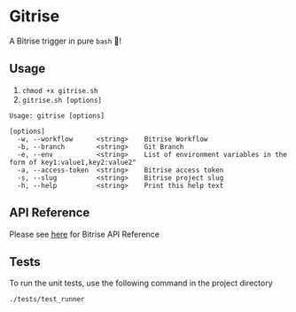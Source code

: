 # Gitrise 

A Bitrise trigger in pure `bash` 🎉!


## Usage
1. ```chmod +x gitrise.sh```  
2. ```gitrise.sh [options]```  

```
Usage: gitrise [options]

[options]
  -w, --workflow      <string>    Bitrise Workflow
  -b, --branch        <string>    Git Branch
  -e, --env           <string>    List of environment variables in the form of key1:value1,key2:value2"
  -a, --access-token  <string>    Bitrise access token
  -s, --slug          <string>    Bitrise project slug
  -h, --help          <string>    Print this help text
```

## API Reference

Please see [here](https://api-docs.bitrise.io/#/) for Bitrise API Reference 

## Tests

To run the unit tests, use the following command in the project directory
```bash
./tests/test_runner
```